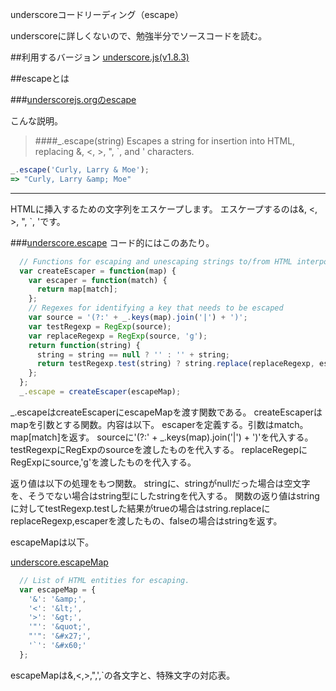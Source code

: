 underscoreコードリーディング（escape）

underscoreに詳しくないので、勉強半分でソースコードを読む。



##利用するバージョン
[underscore.js(v1.8.3)](https://github.com/jashkenas/underscore/tree/1.8.3)


##escapeとは


###[underscorejs.orgのescape](http://underscorejs.org/#escape)

こんな説明。
>####_.escape(string) 
>Escapes a string for insertion into HTML, replacing &, <, >, ", `, and ' characters.


```javascript
_.escape('Curly, Larry & Moe');
=> "Curly, Larry &amp; Moe"
```

------------- 
HTMLに挿入するための文字列をエスケープします。
エスケープするのは&, <, >, ", `, 'です。

###[underscore.escape](https://github.com/jashkenas/underscore/blob/1.8.3/underscore.js#L1346)
コード的にはこのあたり。

```javascript
  // Functions for escaping and unescaping strings to/from HTML interpolation.
  var createEscaper = function(map) {
    var escaper = function(match) {
      return map[match];
    };
    // Regexes for identifying a key that needs to be escaped
    var source = '(?:' + _.keys(map).join('|') + ')';
    var testRegexp = RegExp(source);
    var replaceRegexp = RegExp(source, 'g');
    return function(string) {
      string = string == null ? '' : '' + string;
      return testRegexp.test(string) ? string.replace(replaceRegexp, escaper) : string;
    };
  };
  _.escape = createEscaper(escapeMap);

```

_.escapeはcreateEscaperにescapeMapを渡す関数である。
createEscaperはmapを引数とする関数。内容は以下。
escaperを定義する。引数はmatch。map[match]を返す。
sourceに'(?:' + _.keys(map).join('|') + ')'を代入する。
testRegexpにRegExpのsourceを渡したものを代入する。
replaceRegepにRegExpにsource,'g'を渡したものを代入する。

返り値は以下の処理をもつ関数。
stringに、stringがnullだった場合は空文字を、そうでない場合はstring型にしたstringを代入する。
関数の返り値はstringに対してtestRegexp.testした結果がtrueの場合はstring.replaceにreplaceRegexp,escaperを渡したもの、falseの場合はstringを返す。



escapeMapは以下。

[underscore.escapeMap](https://github.com/jashkenas/underscore/blob/1.8.3/underscore.js#L1335)


```javascript
  // List of HTML entities for escaping.
  var escapeMap = {
    '&': '&amp;',
    '<': '&lt;',
    '>': '&gt;',
    '"': '&quot;',
    "'": '&#x27;',
    '`': '&#x60;'
  };
```

escapeMapは&,<,>,",',`の各文字と、特殊文字の対応表。

